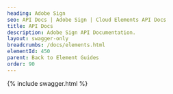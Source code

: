 ```yaml
---
heading: Adobe Sign
seo: API Docs | Adobe Sign | Cloud Elements API Docs
title: API Docs
description: Adobe Sign API Documentation.
layout: swagger-only
breadcrumbs: /docs/elements.html
elementId: 450
parent: Back to Element Guides
order: 90
---
```


{% include swagger.html %}
